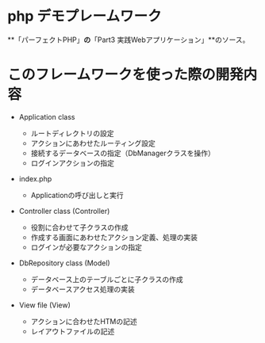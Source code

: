 # php デモプレームワーク

**「パーフェクトPHP」**の**「Part3 実践Webアプリケーション」**のソース。


# このフレームワークを使った際の開発内容

* Application class
  * ルートディレクトリの設定
  * アクションにあわせたルーティング設定
  * 接続するデータベースの指定（DbManagerクラスを操作）
  * ログインアクションの指定

* index.php
  * Applicationの呼び出しと実行

* Controller class (Controller)
  * 役割に合わせて子クラスの作成
  * 作成する画面にあわせたアクション定義、処理の実装
  * ログインが必要なアクションの指定

* DbRepository class (Model)
  * データベース上のテーブルごとに子クラスの作成
  * データベースアクセス処理の実装

* View file (View)
  * アクションに合わせたHTMの記述
  * レイアウトファイルの記述
